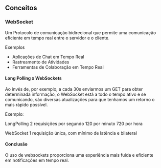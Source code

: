 
## Conceitos

### WebSocket
Um Protocolo de comunicação bidirecional que permite uma comunicação eficiente em tempo real entre o servidor e o cliente.

Exemplos
- Aplicações de Chat em Tempo Real
- Rastreamento de Atividades
- Ferramentas de Colaboração em Tempo Real

#### Long Polling x WebSockets
Ao invés de, por exemplo, a cada 30s enviarmos um GET para obter determinada informação, o WebSocket está a todo o tempo ativo e se comunicando, são diversas atualizações para que tenhamos um retorno o mais rápido possível.

Exemplo:

LongPolling
2 requisições por segundo
120 por minuto
720 por hora

WebSocket
1 requisição única, com mínimo de latência e bilateral

#### Conclusão
O uso de websockets proporciona uma experiência mais fuida e eficiente em notificações em tempo real.